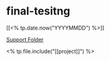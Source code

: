 # final-tesitng

[[<% tp.date.now("YYYYMMDD") %>]]

[Support Folder](file://%2FUsers%2Freynardlee%2FDesktop%2Frey-vault%2Falf-project-wf%2Fsupport%2F20221024%20-%20final-tesitng%2F)

<% tp.file.include("[[project]]") %>